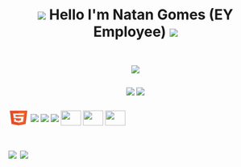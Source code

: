 

<h1 align="center">
<img src="https://media.giphy.com/media/du3J3cXyzhj75IOgvA/giphy.gif" width="50">
Hello I'm Natan Gomes (EY Employee)
<img src="https://media.giphy.com/media/JfxTdqnGXbRRHpsrdS/giphy.gif" width="50">
</h1>

<h1 align="center">
<img width="300" src="https://media.giphy.com/media/qgQUggAC3Pfv687qPC/giphy.gif">
</h1>




<div
<h1
align="center">

<img align="center" width="41%" src="https://github-readme-stats.vercel.app/api?username=natandata&show_icons=true&theme=yeblu&include_all_commits=true&count_private=true"/>

<img align="center" width="50%" src="https://github-readme-stats.vercel.app/api/top-langs/?username=natandata&layout=compact&langs_count=7&theme=yeblu"/>
</div>

</h1>
</div>

##
<div>
<img align="center"  height="30" width="40" src="https://raw.githubusercontent.com/devicons/devicon/master/icons/html5/html5-original.svg">
<img align="center" height="30" widht="40"src="https://cdn.jsdelivr.net/gh/devicons/devicon/icons/javascript/javascript-original.svg" />  
<img align="center" height="30" widht="40"src="https://cdn.jsdelivr.net/gh/devicons/devicon/icons/css3/css3-original.svg" />
<img align="center" height="30" widht="40" src="https://cdn.jsdelivr.net/gh/devicons/devicon/icons/python/python-original-wordmark.svg" />
<img align="center" height="30" width="40" src="https://cdn.jsdelivr.net/gh/devicons/devicon/icons/nodejs/nodejs-original-wordmark.svg" />
<img align="center"  height="30" width="40" src="https://cdn.jsdelivr.net/gh/devicons/devicon/icons/mongodb/mongodb-plain-wordmark.svg" />
<img align="center"  height="30" width="40"src="https://cdn.jsdelivr.net/gh/devicons/devicon/icons/react/react-original-wordmark.svg" />


</div>
 
##
<div>
<h1 align="left">
<a href="https://www.instagram.com/onatangomes/" target="_blank"><img src="https://img.shields.io/badge/-Instagram-%23E4405F?style=for-the-badge&logo=instagram&logoColor=white" target="_blank"></a>
 <a href="https://www.linkedin.com/in/natan-gomes-023444219/" target="_blank"><img src="https://img.shields.io/badge/-LinkedIn-%230077B5?style=for-the-badge&logo=linkedin&logoColor=white" target="_blank"></a> 
</h1>
</div>

